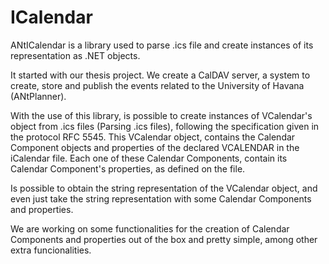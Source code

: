 # ICalendar
ANtICalendar is a library used to parse .ics file and create instances of its representation as .NET objects.

It started with our thesis project. We create a CalDAV server, a system to create, store and publish the events related to the University of Havana (ANtPlanner).

With the use of this library, is possible to create instances of VCalendar's object from .ics files (Parsing .ics files), following the specification given in the protocol RFC 5545. This VCalendar object, contains the Calendar Component objects and properties of the declared VCALENDAR in the iCalendar file. Each one of these Calendar Components, contain its Calendar Component's properties, as defined on the file.

Is possible to obtain the string representation of the VCalendar object, and even just take the string representation with some Calendar Components and properties.

We are working on some functionalities for the creation of Calendar Components and properties out of the box and pretty simple, among other extra funcionalities. 

